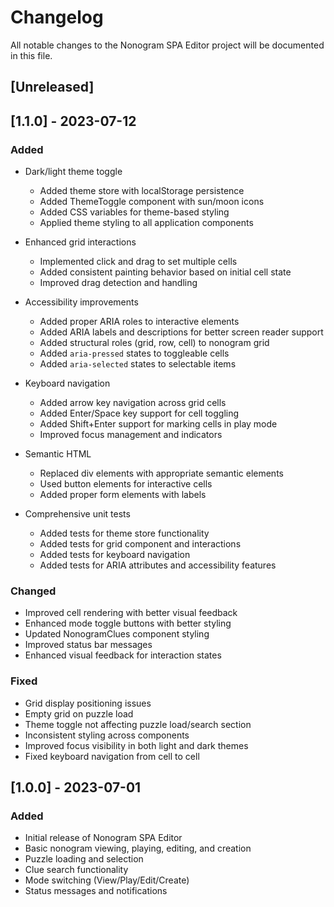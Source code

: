 # Changelog

All notable changes to the Nonogram SPA Editor project will be documented in this file.

## [Unreleased]

## [1.1.0] - 2023-07-12

### Added
- Dark/light theme toggle
  - Added theme store with localStorage persistence
  - Added ThemeToggle component with sun/moon icons
  - Added CSS variables for theme-based styling
  - Applied theme styling to all application components

- Enhanced grid interactions
  - Implemented click and drag to set multiple cells
  - Added consistent painting behavior based on initial cell state
  - Improved drag detection and handling

- Accessibility improvements
  - Added proper ARIA roles to interactive elements
  - Added ARIA labels and descriptions for better screen reader support
  - Added structural roles (grid, row, cell) to nonogram grid
  - Added `aria-pressed` states to toggleable cells
  - Added `aria-selected` states to selectable items

- Keyboard navigation
  - Added arrow key navigation across grid cells
  - Added Enter/Space key support for cell toggling
  - Added Shift+Enter support for marking cells in play mode
  - Improved focus management and indicators

- Semantic HTML
  - Replaced div elements with appropriate semantic elements
  - Used button elements for interactive cells
  - Added proper form elements with labels

- Comprehensive unit tests
  - Added tests for theme store functionality
  - Added tests for grid component and interactions
  - Added tests for keyboard navigation
  - Added tests for ARIA attributes and accessibility features

### Changed
- Improved cell rendering with better visual feedback
- Enhanced mode toggle buttons with better styling
- Updated NonogramClues component styling
- Improved status bar messages
- Enhanced visual feedback for interaction states

### Fixed
- Grid display positioning issues
- Empty grid on puzzle load
- Theme toggle not affecting puzzle load/search section
- Inconsistent styling across components
- Improved focus visibility in both light and dark themes
- Fixed keyboard navigation from cell to cell

## [1.0.0] - 2023-07-01

### Added
- Initial release of Nonogram SPA Editor
- Basic nonogram viewing, playing, editing, and creation
- Puzzle loading and selection
- Clue search functionality
- Mode switching (View/Play/Edit/Create)
- Status messages and notifications 